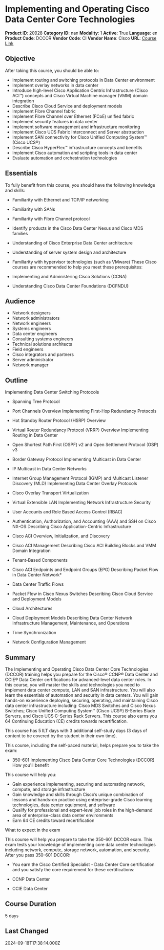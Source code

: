 # Implementing and Operating Cisco Data Center Core Technologies

**Product ID**: 20928
**Category ID**: nan
**Modality**: 1
**Active**: True
**Language**: en
**Product Code**: DCCOR
**Vendor Code**: CI
**Vendor Name**: Cisco
**URL**: [Course Link](https://www.fastlaneus.com/course/cisco-dccor)

## Objective
After taking this course, you should be able to:



- Implement routing and switching protocols in Data Center environment
- Implement overlay networks in data center
- Introduce high-level Cisco Application Centric Infrastructure (Cisco ACI™) concepts and Cisco Virtual Machine manager (VMM) domain integration
- Describe Cisco Cloud Service and deployment models
- Implement Fibre Channel fabric
- Implement Fibre Channel over Ethernet (FCoE) unified fabric
- Implement security features in data center
- Implement software management and infrastructure monitoring
- Implement Cisco UCS Fabric Interconnect and Server abstraction
- Implement SAN connectivity for Cisco Unified Computing System™ (Cisco UCS®)
- Describe Cisco HyperFlex™ infrastructure concepts and benefits
- Implement Cisco automation and scripting tools in data center
- Evaluate automation and orchestration technologies

## Essentials
To fully benefit from this course, you should have the following knowledge and skills:



- Familiarity with Ethernet and TCP/IP networking
- Familiarity with SANs
- Familiarity with Fibre Channel protocol
- Identify products in the Cisco Data Center Nexus and Cisco MDS families
- Understanding of Cisco Enterprise Data Center architecture
- Understanding of server system design and architecture
- Familiarity with hypervisor technologies (such as VMware)
These Cisco courses are recommended to help you meet these prerequisites:


- Implementing and Administering Cisco Solutions (CCNA)
- Understanding Cisco Data Center Foundations (DCFNDU)

## Audience
- Network designers
- Network administrators
- Network engineers
- Systems engineers
- Data center engineers
- Consulting systems engineers
- Technical solutions architects
- Field engineers
- Cisco integrators and partners
- Server administrator
- Network manager

## Outline
Implementing Data Center Switching Protocols



- Spanning Tree Protocol
- Port Channels Overview
Implementing First-Hop Redundancy Protocols



- Hot Standby Router Protocol (HSRP) Overview
- Virtual Router Redundancy Protocol (VRRP) Overview
Implementing Routing in Data Center



- Open Shortest Path First (OSPF) v2 and Open Settlement Protocol (OSP) v3
- Border Gateway Protocol
Implementing Multicast in Data Center



- IP Multicast in Data Center Networks
- Internet Group Management Protocol (IGMP) and Multicast Listener Discovery (MLD)
Implementing Data Center Overlay Protocols



- Cisco Overlay Transport Virtualization
- Virtual Extensible LAN
Implementing Network Infrastructure Security



- User Accounts and Role Based Access Control (RBAC)
- Authentication, Authorization, and Accounting (AAA) and SSH on Cisco NX-OS
Describing Cisco Application-Centric Infrastructure



- Cisco ACI Overview, Initialization, and Discovery
- Cisco ACI Management
Describing Cisco ACI Building Blocks and VMM Domain Integration



- Tenant-Based Components
- Cisco ACI Endpoints and Endpoint Groups (EPG)
Describing Packet Flow in Data Center Network*



- Data Center Traffic Flows
- Packet Flow in Cisco Nexus Switches
Describing Cisco Cloud Service and Deployment Models



- Cloud Architectures
- Cloud Deployment Models
Describing Data Center Network Infrastructure Management, Maintenance, and Operations



- Time Synchronization
- Network Configuration Management

## Summary
The Implementing and Operating Cisco Data Center Core Technologies (DCCOR) training helps you prepare for the Cisco® CCNP® Data Center and CCIE® Data Center certifications for advanced-level data center roles. In this course, you will master the skills and technologies you need to implement data center compute, LAN and SAN infrastructure. You will also learn the essentials of automation and security in data centers. You will gain hands-on experience deploying, securing, operating, and maintaining Cisco data center infrastructure including: Cisco MDS Switches and Cisco Nexus Switches; Cisco Unified Computing System™ (Cisco UCS®) B-Series Blade Servers, and Cisco UCS C-Series Rack Servers. This course also earns you 64 Continuing Education (CE) credits towards recertification.

This course has 5 ILT days with 3 additional self-study days (3 days of content to be covered by the student in their own time).

This course, including the self-paced material, helps prepare you to take the exam:



- 350-601 Implementing Cisco Data Center Core Technologies (DCCOR)
How you'll benefit


This course will help you:



- Gain experience implementing, securing and automating network, compute, and storage infrastructure
- Gain knowledge and skills through Cisco’s unique combination of lessons and hands-on practice using enterprise-grade Cisco learning technologies, data center equipment, and software
- Qualify for professional and expert-level job roles in the high-demand area of enterprise-class data center environments
- Earn 64 CE credits toward recertification
 
What to expect in the exam


This course will help you prepare to take the 350-601 DCCOR exam. This exam tests your knowledge of implementing core data center technologies including network, compute, storage network, automation, and security.
After you pass 350-601 DCCOR:



- You earn the Cisco Certified Specialist - Data Center Core certification and you satisfy the core requirement for these certifications:
 
- CCNP Data Center
- CCIE Data Center

## Course Duration
5 days

## Last Changed
2024-09-18T17:38:14.000Z
